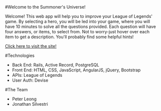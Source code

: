 #Welcome to the Summoner's Universe!
<p>Welcome! This web app will help you to improve your League of Legends' game. By selecting a hero, you will be led into your game, where you will have 10 minutes to solve all the questions provided. Each question will have four answers, or items, to select from. Not to worry-just hover over each item to get a description. You'll probably find some helpful hints!</p>
<a href="summoners-universe.herokuapp.com"><p>Click here to visit the site!</p></a>

#Technologies
<ul>
  <li>Back End: Rails, Active Record, PostgreSQL</li>
  <li>Front End: HTML, CSS, JavaScript, AngularJS, jQuery, Bootstrap</li>
  <li>APIs: League of Legends</li>
  <li>User Auth: Devise</li>
</ul>

#The Team
<ul>
  <li>Peter Leong</li>
  <li>Jonathan Silvestri</li>
</ul>

